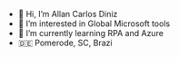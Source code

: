 - 👋 Hi, I’m Allan Carlos Diniz
- 👀 I’m interested in Global Microsoft tools
- 🌱 I’m currently learning RPA and Azure
- 🇩🇪 Pomerode, SC, Brazi

<!---
LINKallan/LINKallan is a ✨ special ✨ repository because its `README.md` (this file) appears on your GitHub profile.
You can click the Preview link to take a look at your changes.
--->
